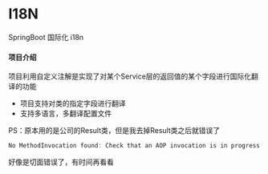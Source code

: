 # I18N
SpringBoot 国际化 i18n



#### 项目介绍

项目利用自定义注解是实现了对某个Service层的返回值的某个字段进行国际化翻译的功能

- 项目支持对类的指定字段进行翻译
- 支持多语言，多翻译配置文件



PS：原本用的是公司的Result类，但是我去掉Result类之后就错误了

```java
No MethodInvocation found: Check that an AOP invocation is in progress and that the ExposeInvocationInterceptor is upfront in the interceptor chain. Specifically, note that advices with order HIGHEST_PRECEDENCE will execute before ExposeInvocationInterceptor! In addition, ExposeInvocationInterceptor and ExposeInvocationInterceptor.currentInvocation() must be invoked from the same thread.
```

好像是切面错误了，有时间再看看
